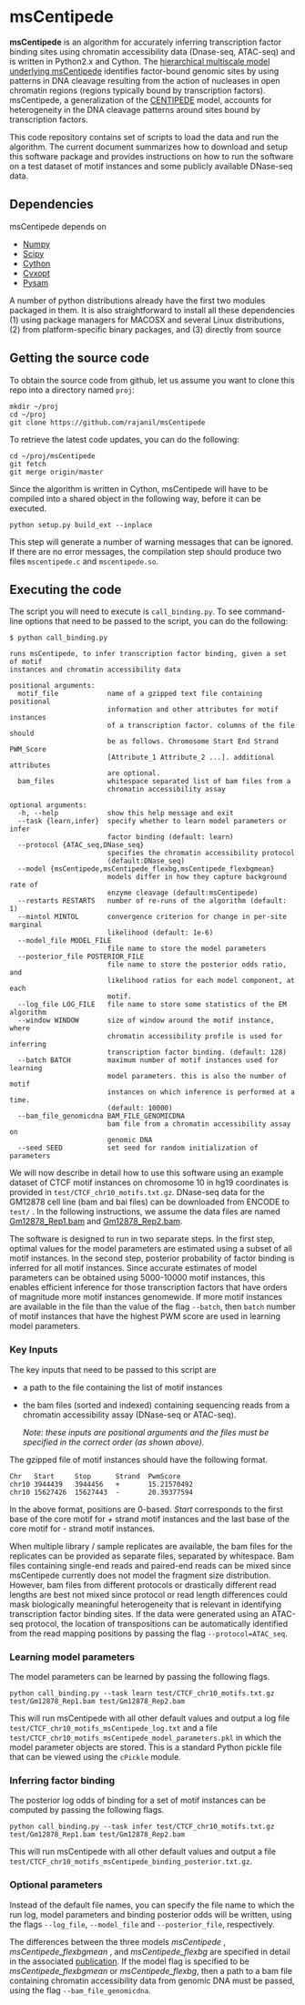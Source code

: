 # msCentipede

**msCentipede** is an algorithm for accurately inferring transcription factor binding sites using chromatin
accessibility data (Dnase-seq, ATAC-seq) and is written in Python2.x and Cython. 
The [hierarchical multiscale model underlying msCentipede]() identifies factor-bound genomic sites
by using patterns in DNA cleavage resulting from the action of nucleases in open chromatin regions 
(regions typically bound by transcription factors). msCentipede, 
a generalization of the [CENTIPEDE](http://centipede.uchicago.edu) model, accounts for 
heterogeneity in the DNA cleavage patterns around sites bound by transcription factors.

This code repository contains set of scripts to load the data and run the algorithm. The current document summarizes 
how to download and setup this software package and provides instructions on how to run the software
on a test dataset of motif instances and some publicly available DNase-seq data.

## Dependencies

msCentipede depends on 
+ [Numpy](http://www.numpy.org/)
+ [Scipy](http://www.scipy.org/)
+ [Cython](http://cython.org/)
+ [Cvxopt](http://www.cvxopt.org/)
+ [Pysam](https://github.com/pysam-developers/pysam)

A number of python distributions already have the first two modules packaged in them. It is also
straightforward to install all these dependencies 
 (1) using package managers for MACOSX and several Linux distributions,
 (2) from platform-specific binary packages, and
 (3) directly from source

## Getting the source code

To obtain the source code from github, let us assume you want to clone this repo into a
directory named `proj`:

    mkdir ~/proj
    cd ~/proj
    git clone https://github.com/rajanil/msCentipede

To retrieve the latest code updates, you can do the following:

    cd ~/proj/msCentipede
    git fetch
    git merge origin/master

Since the algorithm is written in Cython, msCentipede will have to be compiled into a shared object in the following way, before it can be executed.

    python setup.py build_ext --inplace

This step will generate a number of warning messages that can be ignored. If there are no error messages, the compilation step should produce two files `mscentipede.c` and `mscentipede.so`.

## Executing the code

The script you will need to execute is `call_binding.py`. To see command-line 
options that need to be passed to the script, you can do the following:

    $ python call_binding.py

    runs msCentipede, to infer transcription factor binding, given a set of motif
    instances and chromatin accessibility data

    positional arguments:
      motif_file            name of a gzipped text file containing positional
                            information and other attributes for motif instances
                            of a transcription factor. columns of the file should
                            be as follows. Chromosome Start End Strand PWM_Score
                            [Attribute_1 Attribute_2 ...]. additional attributes
                            are optional.
      bam_files             whitespace separated list of bam files from a
                            chromatin accessibility assay

    optional arguments:
      -h, --help            show this help message and exit
      --task {learn,infer}  specify whether to learn model parameters or infer
                            factor binding (default: learn)
      --protocol {ATAC_seq,DNase_seq}
                            specifies the chromatin accessibility protocol
                            (default:DNase_seq)
      --model {msCentipede,msCentipede_flexbg,msCentipede_flexbgmean}
                            models differ in how they capture background rate of
                            enzyme cleavage (default:msCentipede)
      --restarts RESTARTS   number of re-runs of the algorithm (default: 1)
      --mintol MINTOL       convergence criterion for change in per-site marginal
                            likelihood (default: 1e-6)
      --model_file MODEL_FILE
                            file name to store the model parameters
      --posterior_file POSTERIOR_FILE
                            file name to store the posterior odds ratio, and
                            likelihood ratios for each model component, at each
                            motif.
      --log_file LOG_FILE   file name to store some statistics of the EM algorithm
      --window WINDOW       size of window around the motif instance, where
                            chromatin accessibility profile is used for inferring
                            transcription factor binding. (default: 128)
      --batch BATCH         maximum number of motif instances used for learning
                            model parameters. this is also the number of motif
                            instances on which inference is performed at a time.
                            (default: 10000)
      --bam_file_genomicdna BAM_FILE_GENOMICDNA
                            bam file from a chromatin accessibility assay on
                            genomic DNA
      --seed SEED           set seed for random initialization of parameters

We will now describe in detail how to use this software using an example dataset of CTCF motif instances on chromosome 10 in hg19 coordinates is provided in `test/CTCF_chr10_motifs.txt.gz`. DNase-seq data for the GM12878 cell line (bam and bai files) can be downloaded from ENCODE to `test/` . In the following instructions, we assume the data files are named [Gm12878_Rep1.bam](http://hgdownload.cse.ucsc.edu/goldenPath/hg19/encodeDCC/wgEncodeUwDnase/wgEncodeUwDnaseGm12878AlnRep1.bam) and [Gm12878_Rep2.bam](http://hgdownload.cse.ucsc.edu/goldenPath/hg19/encodeDCC/wgEncodeUwDnase/wgEncodeUwDnaseGm12878AlnRep2.bam).

The software is designed to run in two separate steps. In the first step, optimal values for the model parameters are estimated using a subset of all motif instances. In the second step, posterior probability of factor binding is inferred for all motif instances. Since accurate estimates of model parameters can be obtained using 5000-10000 motif instances, this enables efficient inference for those transcription factors that have orders of magnitude more motif instances genomewide. If more motif instances are available in the file than the value of the flag `--batch`, then `batch` number of motif instances that have the highest PWM score are used in learning model parameters.

### Key Inputs

The key inputs that need to be passed to this script are 
+   a path to the file containing the list of motif instances
+   the bam files (sorted and indexed) containing sequencing reads from a chromatin accessibility assay (DNase-seq or ATAC-seq). 

    *Note: these inputs are positional arguments and the files must be specified in the correct order (as shown above).* 

The gzipped file of motif instances should have the following format.

    Chr   Start     Stop      Strand  PwmScore
    chr10 3944439   3944456   +       15.21570492
    chr10 15627426  15627443  -       20.39377594

In the above format, positions are 0-based. *Start* corresponds to the first base of the core motif for *+* strand motif instances and the last base of the core motif for *-* strand motif instances.

When multiple library / sample replicates are available, the bam files for the replicates can be provided as separate files, separated by whitespace. Bam files containing single-end reads and paired-end reads can be mixed since msCentipede currently does not model the fragment size distribution. However, bam files from different protocols or drastically different read lengths are best not mixed since protocol or read length differences could mask biologically meaningful heterogeneity that is relevant in identifying transcription factor binding sites. If the data were generated using an ATAC-seq protocol, the location of transpositions can be automatically identified from the read mapping positions by passing the flag `--protocol=ATAC_seq`.

### Learning model parameters

The model parameters can be learned by passing the following flags.

    python call_binding.py --task learn test/CTCF_chr10_motifs.txt.gz test/Gm12878_Rep1.bam test/Gm12878_Rep2.bam

This will run msCentipede with all other default values and output a log file `test/CTCF_chr10_motifs_msCentipede_log.txt` and a file `test/CTCF_chr10_motifs_msCentipede_model_parameters.pkl` in which the model parameter objects are stored. This is a standard Python pickle file that can be viewed using the `cPickle` module.

### Inferring factor binding

The posterior log odds of binding for a set of motif instances can be computed by passing the following flags.

    python call_binding.py --task infer test/CTCF_chr10_motifs.txt.gz test/Gm12878_Rep1.bam test/Gm12878_Rep2.bam

This will run msCentipede with all other default values and output a file `test/CTCF_chr10_motifs_msCentipede_binding_posterior.txt.gz`.

### Optional parameters

Instead of the default file names, you can specify the file name to which the run log, model parameters and binding posterior odds will be written, using the flags `--log_file`, `--model_file` and `--posterior_file`, respectively.

The differences between the three models *msCentipede* , *msCentipede_flexbgmean* , and *msCentipede_flexbg* are specified in detail in the associated [publication](). If the model flag is specified to be *msCentipede_flexbgmean* or *msCentipede_flexbg*, then a path to a bam file containing chromatin accessibility data from genomic DNA must be passed, using the flag `--bam_file_genomicdna`.

